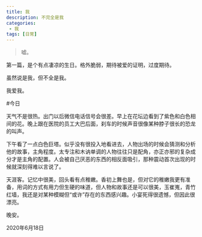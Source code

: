 ```yaml
---
title: 我
description: 不完全是我
categories:
 - 我
tags: [日常]
---
```




> 嘘。

第一篇，是个有点凄凉的生日。格外脆弱，期待被爱的证明，过度期待。

虽然说是我，但不全是我。

我爱我。



#今日

天气不是很热。出门以后微信电话信号会很差。早上在花坛边看到了紫色和白色相间的花。晚上跟在医院的员工大巴后面，刹车的时候声音很像某种脖子很长的恐龙的叫声。

下午看了一点白色巨塔。似乎没有很投入地看进去，人物出场的时候会猜测和分析他的故事，主角程度。太专注和木讷单调的人物往往只是配角，亦正亦邪的复杂成分才是主角的配置。人会被自己厌恶的东西的相反面吸引，那种震动首次出现的时候就深刻得难以言说了。

天涯客。记忆中很美，回头看有点稚嫩。香初上舞也是，但对它的稚嫩我更有准备，用词的方式有用力但生硬的味道，但人物和故事还是可以很美，玉崔嵬，青竹红墙，我还是对某种模糊但“或许”存在的东西感兴趣。小宴死得很遗憾，但因此很漂亮。

晚安。

2020年6月18日
